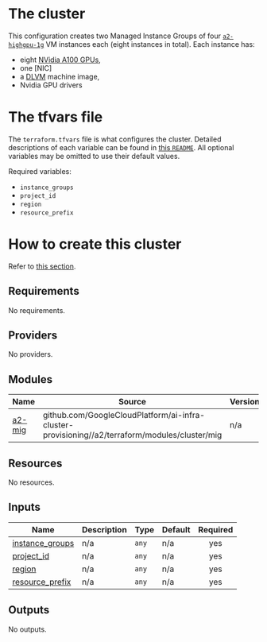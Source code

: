 # The cluster

This configuration creates two Managed Instance Groups of four
[`a2-highgpu-1g`](https://cloud.google.com/compute/docs/gpus#a100-40gb)
VM instances each (eight instances in total). Each instance has:
- eight [NVidia A100 GPUs](https://www.nvidia.com/en-us/data-center/a100/),
- one [NIC]
- a [DLVM](https://cloud.google.com/deep-learning-vm) machine
  image,
- Nvidia GPU drivers

# The tfvars file

The `terraform.tfvars` file is what configures the cluster. Detailed
descriptions of each variable can be found in
[this `README`](../../terraform/modules/cluster/mig/README.md).
All optional variables may be omitted to use their default values.

Required variables:
- `instance_groups`
- `project_id`
- `region`
- `resource_prefix`

# How to create this cluster

Refer to [this section](../../../a2/README.md#quickstart-with-mig).

<!-- BEGINNING OF PRE-COMMIT-TERRAFORM DOCS HOOK -->
## Requirements

No requirements.

## Providers

No providers.

## Modules

| Name | Source | Version |
|------|--------|---------|
| <a name="module_a2-mig"></a> [a2-mig](#module\_a2-mig) | github.com/GoogleCloudPlatform/ai-infra-cluster-provisioning//a2/terraform/modules/cluster/mig | n/a |

## Resources

No resources.

## Inputs

| Name | Description | Type | Default | Required |
|------|-------------|------|---------|:--------:|
| <a name="input_instance_groups"></a> [instance\_groups](#input\_instance\_groups) | n/a | `any` | n/a | yes |
| <a name="input_project_id"></a> [project\_id](#input\_project\_id) | n/a | `any` | n/a | yes |
| <a name="input_region"></a> [region](#input\_region) | n/a | `any` | n/a | yes |
| <a name="input_resource_prefix"></a> [resource\_prefix](#input\_resource\_prefix) | n/a | `any` | n/a | yes |

## Outputs

No outputs.
<!-- END OF PRE-COMMIT-TERRAFORM DOCS HOOK -->
